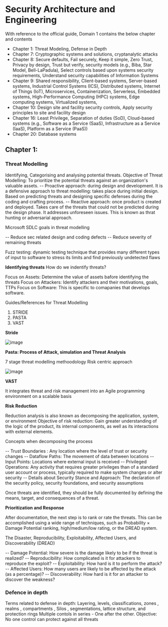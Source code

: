 
# Security Architecture and Engineering

With reference to the official guide, Domain 1 contains the below chapter and contents

- Chapter 1: Threat Modeling, Defense in Depth
- Chapter 7: Cryptographic systems and solutions, cryptanalytic attacks
- Chapter 8: Secure defaults, Fail securely, Keep it simple, Zero Trust, Privacy by design, Trust but verify, security models (e.g., Biba, Star Model, Bell-LaPadula), Select controls based upon systems security requirements, Understand security capabilities of Information Systems
- Chapter 9: Shared responsibility, Client-based systems, Server-based systems, Industrial Control Systems (ICS), Distributed systems, Internet of Things (IoT), Microservices, Containerization, Serverless, Embedded systems, High-Performance Computing (HPC) systems, Edge computing systems, Virtualized systems, 
- Chapter 10: Design site and facility security controls, Apply security principles to site and facility design
- Chapter 16: Least Privilege, Separation of duties (SoD), Cloud-based systems (e.g., Software as a Service (SaaS), Infrastructure as a Service (IaaS), Platform as a Service (PaaS))
- Chapter 20: Database systems




## Chapter 1: 
### Threat Modelling 

Identifying, Categorising and analysing potential threats.
Objective of Threat Modelling: To prioritize the potential threats against an organization's valuable assets.
-- Proactive approach: during design and development.  It is a defensive approach to threat modelling: takes place during initial design. Based on predicting threats and designing specific defenses during the coding and crafting process.
-- Reactive approach: once product is created and deployed. Takes care of the threats that could not be predicted during the design phase. It addresses unforeseen issues. This is known as thrat hunting or adversarial approach.

Microsoft SDLC goals in threat modelling 

-- Reduce sec related design and coding defects 
-- Reduce severity of remaining threats

Fuzz testing: dynamic testing technique that provides many different types of input to software to stress its limits and find previously undetected flaws


**Identifying threats**
How do we indentify threats? 

Focus on Assets: Determine the value of assets bafore identifying the threats 
Focus on Attackers: Identify attackers and their motivations, goals, TTPs 
Focus on Software: This is specific to comapanies that develops software. 

Guides/References for Threat Modelling 

1. STRIDE 
2. PASTA 
3. VAST

**Stride** 

![image](https://user-images.githubusercontent.com/19290577/216434624-314d2ad2-f616-4155-8e06-7e7f0ffc2d67.png)



**Pasta: Process of Attack, simulation and Threat Analysis**

7 stage threat modelling methoodology 
Risk centric approach

![image](https://user-images.githubusercontent.com/19290577/216446694-4138c814-4df3-48b2-8ce4-d112f7861d7f.png)

**VAST**

It integrates threat and risk management into an Agile programming environment on a scalable basis


**Risk Reduction**

Reduction analysis is also known as decomposing the application, system, or environment
Objective of risk reduction: Gain greater understanding of the logic of the product, its internal components, as well as its interactions with external elements. 

Concepts when decomposing the process 

-- Trust Boundaries : Any location where the level of trust or security changes
-- Dataflow Paths: The movement of data between locations
-- Input Points: Locations where external input is received
-- Privileged Operations: Any activity that requires greater privileges than of a standard user account or process, typically required to make system changes or alter security
-- Details about Security Stance and Approach: The declaration of the security policy, security foundations, and security assumptions


Once threats are identified, they should be fully documented by defining the means, target, and consequences of a threat.

**Prioritization and Response**

After documentation, the next step is to rank or rate the threats. This can be accomplished using a wide range of techniques, such as Probability × Damage Potential ranking, high/medium/low rating, or the DREAD system.

The Disaster, Reproducibility, Exploitability, Affected Users, and Discoverability (DREAD)

-- Damage Potential: How severe is the damage likely to be if the threat is realized?
-- Reproducibility: How complicated is it for attackers to reproduce the exploit?
-- Exploitability: How hard is it to perform the attack?
-- Affected Users: How many users are likely to be affected by the attack (as a percentage)?
-- Discoverability: How hard is it for an attacker to discover the weakness?


### Defence in depth 

Terms related to defense in depth:  Layering, levels, classifications, zones , realms , compartments , Silos , segmentations, lattice structure, and protection rings
Multiple contols in series - One after the other. 
Objective: No one control can protect against all threats 

